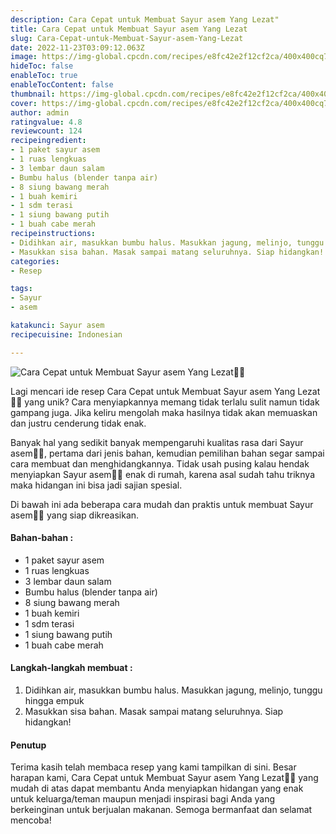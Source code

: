 ```yaml
---
description: Cara Cepat untuk Membuat Sayur asem Yang Lezat"
title: Cara Cepat untuk Membuat Sayur asem Yang Lezat
slug: Cara-Cepat-untuk-Membuat-Sayur-asem-Yang-Lezat
date: 2022-11-23T03:09:12.063Z
image: https://img-global.cpcdn.com/recipes/e8fc42e2f12cf2ca/400x400cq70/photo.jpg
hideToc: false
enableToc: true
enableTocContent: false
thumbnail: https://img-global.cpcdn.com/recipes/e8fc42e2f12cf2ca/400x400cq70/photo.jpg
cover: https://img-global.cpcdn.com/recipes/e8fc42e2f12cf2ca/400x400cq70/photo.jpg
author: admin
ratingvalue: 4.8
reviewcount: 124
recipeingredient:
- 1 paket sayur asem
- 1 ruas lengkuas
- 3 lembar daun salam
- Bumbu halus (blender tanpa air)
- 8 siung bawang merah
- 1 buah kemiri
- 1 sdm terasi
- 1 siung bawang putih
- 1 buah cabe merah
recipeinstructions:
- Didihkan air, masukkan bumbu halus. Masukkan jagung, melinjo, tunggu hingga empuk
- Masukkan sisa bahan. Masak sampai matang seluruhnya. Siap hidangkan!
categories:
- Resep

tags:
- Sayur
- asem

katakunci: Sayur asem
recipecuisine: Indonesian

---
```


![Cara Cepat untuk Membuat Sayur asem Yang Lezat👩‍🍳](https://img-global.cpcdn.com/recipes/e8fc42e2f12cf2ca/400x400cq70/photo.jpg)

Lagi mencari ide resep Cara Cepat untuk Membuat Sayur asem Yang Lezat👩‍🍳 yang unik? Cara menyiapkannya memang tidak terlalu sulit namun tidak gampang juga. Jika keliru mengolah maka hasilnya tidak akan memuaskan dan justru cenderung tidak enak.

Banyak hal yang sedikit banyak mempengaruhi kualitas rasa dari Sayur asem👩‍🍳, pertama dari jenis bahan, kemudian pemilihan bahan segar sampai cara membuat dan menghidangkannya. Tidak usah pusing kalau hendak menyiapkan Sayur asem👩‍🍳 enak di rumah, karena asal sudah tahu triknya maka hidangan ini bisa jadi sajian spesial.

Di bawah ini ada beberapa cara mudah dan praktis untuk membuat Sayur asem👩‍🍳 yang siap dikreasikan.

<!--inarticleads1-->

#### Bahan-bahan :

- 1 paket sayur asem
- 1 ruas lengkuas
- 3 lembar daun salam
- Bumbu halus (blender tanpa air)
- 8 siung bawang merah
- 1 buah kemiri
- 1 sdm terasi
- 1 siung bawang putih
- 1 buah cabe merah

<!--inarticleads2-->

#### Langkah-langkah membuat :

1. Didihkan air, masukkan bumbu halus. Masukkan jagung, melinjo, tunggu hingga empuk
1. Masukkan sisa bahan. Masak sampai matang seluruhnya. Siap hidangkan!

#### Penutup

Terima kasih telah membaca resep yang kami tampilkan di sini. Besar harapan kami, Cara Cepat untuk Membuat Sayur asem Yang Lezat👩‍🍳 yang mudah di atas dapat membantu Anda menyiapkan hidangan yang enak untuk keluarga/teman maupun menjadi inspirasi bagi Anda yang berkeinginan untuk berjualan makanan. Semoga bermanfaat dan selamat mencoba!